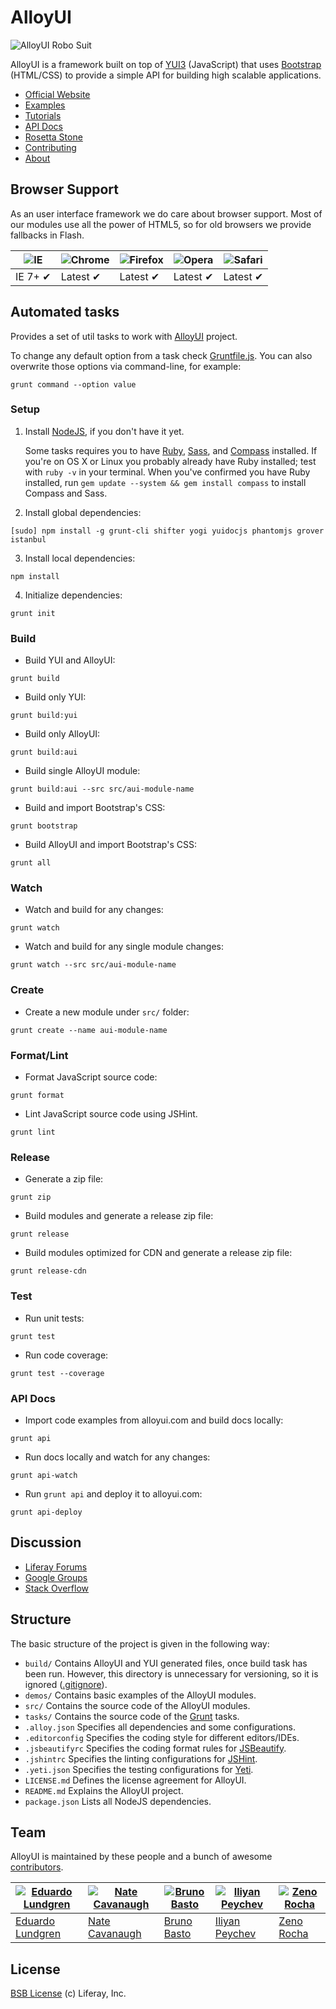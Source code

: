 # AlloyUI

![AlloyUI Robo Suit](http://f.cl.ly/items/292d3K0l3j221n3m0V0D/Alloy-Robo-Suit.jpg)

AlloyUI is a framework built on top of [YUI3](http://yuilibrary.com) (JavaScript) that uses [Bootstrap](http://liferay.github.io/alloy-bootstrap/) (HTML/CSS) to provide a simple API for building high scalable applications.

* [Official Website](http://alloyui.com/)
* [Examples](http://alloyui.com/examples/)
* [Tutorials](http://alloyui.com/tutorials/)
* [API Docs](http://alloyui.com/api/)
* [Rosetta Stone](http://alloyui.com/rosetta-stone/)
* [Contributing](http://alloyui.com/contributing/)
* [About](http://alloyui.com/about/)

## Browser Support

As an user interface framework we do care about browser support. Most of our modules use all the power of HTML5, so for old browsers we provide fallbacks in Flash.

![IE](https://raw.github.com/alrra/browser-logos/master/internet-explorer/internet-explorer_48x48.png) | ![Chrome](https://raw.github.com/alrra/browser-logos/master/chrome/chrome_48x48.png) | ![Firefox](https://raw.github.com/alrra/browser-logos/master/firefox/firefox_48x48.png) | ![Opera](https://raw.github.com/alrra/browser-logos/master/opera/opera_48x48.png) | ![Safari](https://raw.github.com/alrra/browser-logos/master/safari/safari_48x48.png)
--- | --- | --- | --- | --- |
IE 7+ ✔ | Latest ✔ | Latest ✔ | Latest ✔ | Latest ✔ |

## Automated tasks

Provides a set of util tasks to work with [AlloyUI](http://github.com/liferay/alloy-ui) project.

To change any default option from a task check [Gruntfile.js](https://github.com/liferay/alloy-ui/blob/master/Gruntfile.js). You can also overwrite those options via command-line, for example:

```
grunt command --option value
```

### Setup

1. Install [NodeJS](http://nodejs.org/download/), if you don't have it yet.

	Some tasks requires you to have [Ruby](http://www.ruby-lang.org/en/downloads/), [Sass](http://sass-lang.com/tutorial.html), and [Compass](http://compass-style.org/install/) installed. If you're on OS X or Linux you probably already have Ruby installed; test with `ruby -v` in your terminal. When you've confirmed you have Ruby installed, run `gem update --system && gem install compass` to install Compass and Sass.


2. Install global dependencies:

```
[sudo] npm install -g grunt-cli shifter yogi yuidocjs phantomjs grover istanbul
```

3. Install local dependencies:

```
npm install
```

4. Initialize dependencies:

```
grunt init
```

### Build

* Build YUI and AlloyUI:

```
grunt build
```

* Build only YUI:

```
grunt build:yui
```

* Build only AlloyUI:

```
grunt build:aui
```

* Build single AlloyUI module:

```
grunt build:aui --src src/aui-module-name
```

* Build and import Bootstrap's CSS:

```
grunt bootstrap
```

* Build AlloyUI and import Bootstrap's CSS:

```
grunt all
```

### Watch

* Watch and build for any changes:

```
grunt watch
```

* Watch and build for any single module changes:

```
grunt watch --src src/aui-module-name
```

### Create

* Create a new module under `src/` folder:

```
grunt create --name aui-module-name
```

### Format/Lint

* Format JavaScript source code:

```
grunt format
```

* Lint JavaScript source code using JSHint.

```
grunt lint
```

### Release

* Generate a zip file:

```
grunt zip
```

* Build modules and generate a release zip file:

```
grunt release
```

* Build modules optimized for CDN and generate a release zip file:

```
grunt release-cdn
```

### Test

* Run unit tests:

```
grunt test
```

* Run code coverage:

```
grunt test --coverage
```

### API Docs

* Import code examples from alloyui.com and build docs locally:

```
grunt api
```

* Run docs locally and watch for any changes:

```
grunt api-watch
```

* Run `grunt api` and deploy it to alloyui.com:

```
grunt api-deploy
```

## Discussion

* [Liferay Forums](http://www.liferay.com/community/forums/-/message_boards/category/8409523)
* [Google Groups](https://groups.google.com/forum/?fromgroups#!forum/alloyui)
* [Stack Overflow](http://stackoverflow.com/questions/tagged/alloy-ui)

## Structure

The basic structure of the project is given in the following way:

* `build/` Contains AlloyUI and YUI generated files, once build task has been run. However, this directory is unnecessary for versioning, so it is ignored ([.gitignore](https://github.com/liferay/alloy-ui/blob/master/.gitignore)).
* `demos/` Contains basic examples of the AlloyUI modules.
* `src/` Contains the source code of the AlloyUI modules.
* `tasks/` Contains the source code of the [Grunt](http://gruntjs.com/) tasks.
* `.alloy.json` Specifies all dependencies and some configurations.
* `.editorconfig` Specifies the coding style for different editors/IDEs.
* `.jsbeautifyrc` Specifies the coding format rules for [JSBeautify](http://jsbeautifier.org/).
* `.jshintrc` Specifies the linting configurations for [JSHint](http://www.jshint.com/).
* `.yeti.json` Specifies the testing configurations for [Yeti](http://yeti.cx/).
* `LICENSE.md` Defines the license agreement for AlloyUI.
* `README.md` Explains the AlloyUI project.
* `package.json` Lists all NodeJS dependencies.

## Team

AlloyUI is maintained by these people and a bunch of awesome [contributors](https://github.com/liferay/alloy-ui/graphs/contributors).

[![Eduardo Lundgren](http://gravatar.com/avatar/42327de520e674a6d1686845b30778d0?s=70)](https://github.com/eduardolundgren) | [![Nate Cavanaugh](http://gravatar.com/avatar/3f754d8a639c608d338b580b446c59d6?s=70)](https://github.com/natecavanaugh) | [![Bruno Basto](http://gravatar.com/avatar/4d7367e850216a8e6f9be296c74f0d68?s=70)](https://github.com/brunobasto) | [![Iliyan Peychev](http://gravatar.com/avatar/c2a0cb9ed0d19196b7fe061055c18838?s=70)](https://github.com/ipeychev) | [![Zeno Rocha](http://gravatar.com/avatar/e190023b66e2b8aa73a842b106920c93?s=70)](https://github.com/zenorocha)
--- | --- | --- | --- | --- 
[Eduardo Lundgren](https://github.com/eduardolundgren) | [Nate Cavanaugh](https://github.com/natecavanaugh) | [Bruno Basto](https://github.com/brunobasto) | [Iliyan Peychev](https://github.com/ipeychev) | [Zeno Rocha](https://github.com/zenorocha)

## License

[BSB License](https://github.com/liferay/alloy-ui/blob/master/LICENSE.md) (c) Liferay, Inc.
